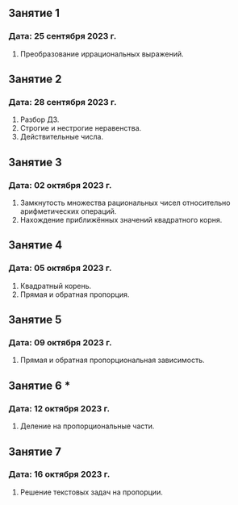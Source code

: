## Занятие 1
### Дата: 25 сентября 2023 г.
1. Преобразование иррациональных выражений.

## Занятие 2
### Дата: 28 сентября 2023 г.
1. Разбор ДЗ.
1. Строгие и нестрогие неравенства.
1. Действительные числа.

## Занятие 3
### Дата: 02 октября 2023 г.
1. Замкнутость множества рациональных чисел относительно арифметических операций.
2. Нахождение приближённых значений квадратного корня.

## Занятие 4
### Дата: 05 октября 2023 г.
1. Квадратный корень.
1. Прямая и обратная пропорция.

## Занятие 5
### Дата: 09 октября 2023 г.
1. Прямая и обратная пропорциональная зависимость.

## Занятие 6 *
### Дата: 12 октября 2023 г.
1. Деление на пропорциональные части.

## Занятие 7
### Дата: 16 октября 2023 г.
1. Решение текстовых задач на пропорции.
